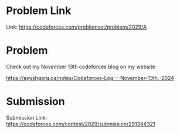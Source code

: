 # Problem Link

Link: https://codeforces.com/problemset/problem/2029/A

# Problem

Check out my November 13th codeforces blog on my website

https://ayushgarg.ca/notes/Codeforces-Log---November-13th,-2024

# Submission

Submission Link: https://codeforces.com/contest/2029/submission/291344321
